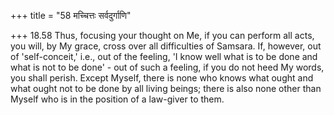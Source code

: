 +++
title = "58 मच्चित्तः सर्वदुर्गाणि"

+++
18.58 Thus, focusing your thought on Me, if you can perform all acts,
you will, by My grace, cross over all difficulties of Samsara. If,
however, out of 'self-conceit,' i.e., out of the feeling, 'I know well
what is to be done and what is not to be done' - out of such a feeling,
if you do not heed My words, you shall perish. Except Myself, there is
none who knows what ought and what ought not to be done by all living
beings; there is also none other than Myself who is in the position of a
law-giver to them.
